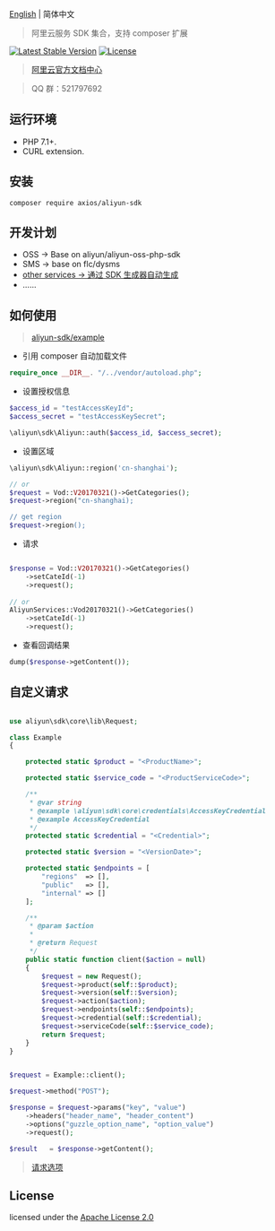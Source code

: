 [English](./README.md) | 简体中文

> 阿里云服务 SDK 集合，支持 composer 扩展

[![Latest Stable Version](https://poser.pugx.org/axios/aliyun-sdk/v/stable)](https://packagist.org/packages/axios/aliyun-sdk)
[![License](https://poser.pugx.org/axios/aliyun-sdk/license)](https://packagist.org/packages/axios/aliyun-sdk)

> [阿里云官方文档中心](https://help.aliyun.com/)

> QQ 群：521797692

## 运行环境
- PHP 7.1+.
- CURL extension.

## 安装
```shell
composer require axios/aliyun-sdk
```

## 开发计划

* OSS -> Base on aliyun/aliyun-oss-php-sdk
* SMS -> base on flc/dysms
* [other services -> 通过 SDK 生成器自动生成 ](https://github.com/AxiosCros/aliyun-sdk/tree/master/library/services)
* ......


## 如何使用

  > [aliyun-sdk/example](https://github.com/AxiosCros/aliyun-sdk/tree/master/example)

* 引用 composer 自动加载文件

```php
require_once __DIR__. "/../vendor/autoload.php";
```

* 设置授权信息

```php
$access_id = "testAccessKeyId";
$access_secret = "testAccessKeySecret";

\aliyun\sdk\Aliyun::auth($access_id, $access_secret);
```

* 设置区域

```php
\aliyun\sdk\Aliyun::region('cn-shanghai');

// or
$request = Vod::V20170321()->GetCategories();
$request->region("cn-shanghai);

// get region
$request->region();
```

* 请求

```php

$response = Vod::V20170321()->GetCategories()
    ->setCateId(-1)
    ->request();
    
// or
AliyunServices::Vod20170321()->GetCategories()
    ->setCateId(-1)
    ->request();

```

* 查看回调结果

```php
dump($response->getContent());
```

## 自定义请求

```php

use aliyun\sdk\core\lib\Request;

class Example
{

    protected static $product = "<ProductName>";

    protected static $service_code = "<ProductServiceCode>";

    /**
     * @var string
     * @example \aliyun\sdk\core\credentials\AccessKeyCredential
     * @example AccessKeyCredential
     */
    protected static $credential = "<Credential>";

    protected static $version = "<VersionDate>";

    protected static $endpoints = [
        "regions"  => [],
        "public"   => [],
        "internal" => []
    ];

    /**
     * @param $action
     *
     * @return Request
     */
    public static function client($action = null)
    {
        $request = new Request();
        $request->product(self::$product);
        $request->version(self::$version);
        $request->action($action);
        $request->endpoints(self::$endpoints);
        $request->credential(self::$credential);
        $request->serviceCode(self::$service_code);
        return $request;
    }
}

```

``` php

$request = Example::client();

$request->method("POST");

$response = $request->params("key", "value")
    ->headers("header_name", "header_content")
    ->options("guzzle_option_name", "option_value")
    ->request();

$result   = $response->getContent();

```

> [请求选项](https://guzzle-cn.readthedocs.io/zh_CN/latest/request-options.html)

## License
licensed under the [Apache License 2.0](https://www.apache.org/licenses/LICENSE-2.0.html)